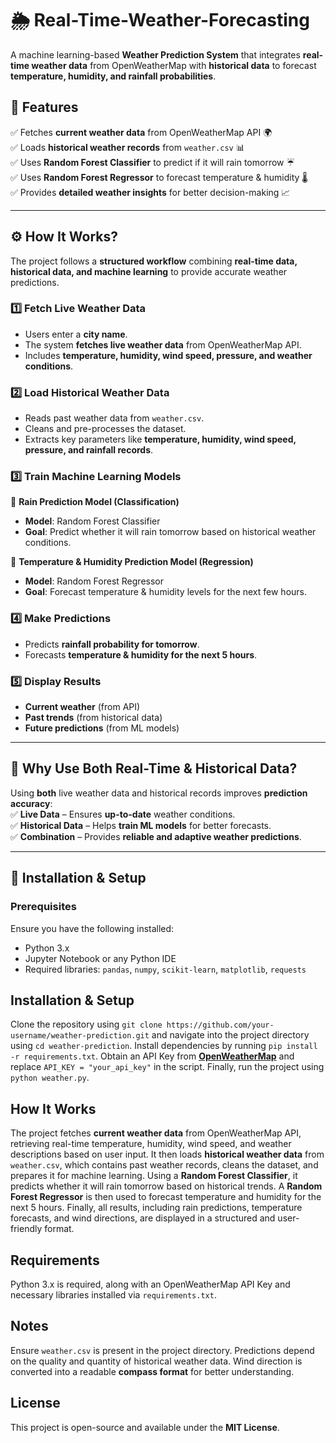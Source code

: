 # 🌦️ Real-Time-Weather-Forecasting 

A machine learning-based **Weather Prediction System** that integrates **real-time weather data** from OpenWeatherMap with **historical data** to forecast **temperature, humidity, and rainfall probabilities**.  

## **📌 Features**  
✅ Fetches **current weather data** from OpenWeatherMap API 🌍  
✅ Loads **historical weather records** from `weather.csv` 📊  
✅ Uses **Random Forest Classifier** to predict if it will rain tomorrow ☔  
✅ Uses **Random Forest Regressor** to forecast temperature & humidity 🌡️  
✅ Provides **detailed weather insights** for better decision-making 📈  

---

## **⚙️ How It Works?**  
The project follows a **structured workflow** combining **real-time data, historical data, and machine learning** to provide accurate weather predictions.  

### **1️⃣ Fetch Live Weather Data**  
- Users enter a **city name**.  
- The system **fetches live weather data** from OpenWeatherMap API.  
- Includes **temperature, humidity, wind speed, pressure, and weather conditions**.  

### **2️⃣ Load Historical Weather Data**  
- Reads past weather data from `weather.csv`.  
- Cleans and pre-processes the dataset.  
- Extracts key parameters like **temperature, humidity, wind speed, pressure, and rainfall records**.  

### **3️⃣ Train Machine Learning Models**  
🔹 **Rain Prediction Model (Classification)**  
- **Model**: Random Forest Classifier  
- **Goal**: Predict whether it will rain tomorrow based on historical weather conditions.  

🔹 **Temperature & Humidity Prediction Model (Regression)**  
- **Model**: Random Forest Regressor  
- **Goal**: Forecast temperature & humidity levels for the next few hours.  

### **4️⃣ Make Predictions**  
- Predicts **rainfall probability for tomorrow**.  
- Forecasts **temperature & humidity for the next 5 hours**.  

### **5️⃣ Display Results**  
- **Current weather** (from API)  
- **Past trends** (from historical data)  
- **Future predictions** (from ML models)  

---

## **📌 Why Use Both Real-Time & Historical Data?**  
Using **both** live weather data and historical records improves **prediction accuracy**:  
✅ **Live Data** – Ensures **up-to-date** weather conditions.  
✅ **Historical Data** – Helps **train ML models** for better forecasts.  
✅ **Combination** – Provides **reliable and adaptive weather predictions**.  

---

## **🔧 Installation & Setup**  
### **Prerequisites**  
Ensure you have the following installed:  
- Python 3.x  
- Jupyter Notebook or any Python IDE  
- Required libraries: `pandas`, `numpy`, `scikit-learn`, `matplotlib`, `requests`  

## Installation & Setup  
Clone the repository using `git clone https://github.com/your-username/weather-prediction.git` and navigate into the project directory using `cd weather-prediction`. Install dependencies by running `pip install -r requirements.txt`. Obtain an API Key from **[OpenWeatherMap](https://home.openweathermap.org/users/sign_up)** and replace `API_KEY = "your_api_key"` in the script. Finally, run the project using `python weather.py`.  

## How It Works  
The project fetches **current weather data** from OpenWeatherMap API, retrieving real-time temperature, humidity, wind speed, and weather descriptions based on user input. It then loads **historical weather data** from `weather.csv`, which contains past weather records, cleans the dataset, and prepares it for machine learning. Using a **Random Forest Classifier**, it predicts whether it will rain tomorrow based on historical trends. A **Random Forest Regressor** is then used to forecast temperature and humidity for the next 5 hours. Finally, all results, including rain predictions, temperature forecasts, and wind directions, are displayed in a structured and user-friendly format.  

## Requirements  
Python 3.x is required, along with an OpenWeatherMap API Key and necessary libraries installed via `requirements.txt`.  

## Notes  
Ensure `weather.csv` is present in the project directory. Predictions depend on the quality and quantity of historical weather data. Wind direction is converted into a readable **compass format** for better understanding.  

## License  
This project is open-source and available under the **MIT License**.  
